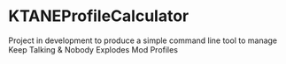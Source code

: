 # KTANEProfileCalculator
Project in development to produce a simple command line tool to manage Keep Talking &amp; Nobody Explodes Mod Profiles
